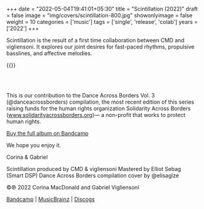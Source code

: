 +++
date = "2022-05-04T19:41:01+05:30"
title = "Scintillation (2022)"
draft = false
image = "img/covers/scintillation-800.jpg"
showonlyimage = false
weight = 10
categories = ['music']
tags = ['single', 'release', 'colab']
years = ['2022']
+++


<!--more-->

Scintillation is the result of a first time collaboration between CMD and vigliensoni. It explores our joint desires for fast-paced rhythms, propulsive basslines, and affective melodies.

{{<youtube-custom id="7M66o6Sfg0s" yt_start="0" autoplay="false" width="200px" height="200px" color="white" modestbranding="1" class="vertical-video">}}



<br/><br/>



This is our contribution to the Dance Across Borders Vol. 3 (@danceacrossborders) compilation, the most recent edition of this series raising funds for the human rights organization Solidarity Across Borders (www.solidarityacrossborders.org)— a non-profit that works to protect human rights.

[Buy the full album on Bandcamp](https://mtldancesacrossborders.bandcamp.com/album/vol-3-mdab03)


We hope you enjoy it. 

Corina & Gabriel

Scintillation produced by CMD & vigliensoni
Mastered by Elliot Sebag (Smart DSP)
Dance Across Borders compilation cover by @elisaglze

©℗ 2022 Corina MacDonald and Gabriel Vigliensoni

[Bandcamp](https://mtldancesacrossborders.bandcamp.com/album/vol-3-mdab03) | [MusicBrainz](https://musicbrainz.org/release-group/1f7efdf9-641f-422e-bf5f-3a141bd61913) | [Discogs](https://www.discogs.com/release/25000573-Various-Artists-Montreal-Dances-Across-Borders)



